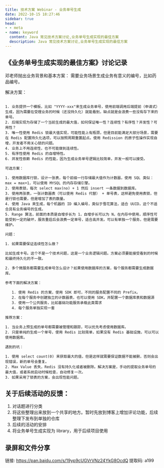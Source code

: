 ```yaml
---
title: 技术方案 Webinar - 业务单号生成
date: 2022-10-15 18:27:46
sidebar: true
head:
- - meta
- name: keyword
  content: Java 常见技术方案讨论,业务单号生成实现的最佳方案
  description: Java 常见技术方案讨论,业务单号生成实现的最佳方案
---
```


## 《业务单号生成实现的最佳方案》讨论记录

邓老师抛出业务背景和基本方案： 需要业务场景生成业务有意义的编号，比如药品编号。

解决方案：

```text

1. 业务提供一个模板，比如 "YYYY-xxx"来生成业务单号，使用前端调用后端提前（申请式）生成，因为需要在受理业务的时候（还没持久化）就能看到，缺点就是会浪费一些没有存下来的单号。
2. 后端实现为存储了一个当前生成的最大值，如何保证唯一性？连续性？有序性？并发性？可用性？
3. 唯一性使用 Redis 锁最大值实现，可能性能上有瓶颈，但是目前能满足大部分场景，需要在 Redis 配置持久化选项，可以按照周期重置起点。使用 Redission 的原子性操作实现自增，开发者不用关心锁的问题。
4. 业务上不用连续性，也不可能做到连续性。
5. 有序性使用 Redis 的自增特性。
6. 并发性依赖 Redis 的性能，因为生成业务单号逻辑比较简单，并发一般可以接受。

可选方案：

1. 使用数据库行锁，设计一张表，每个前缀一行存储最大值作为计数器，使用 SQL 类似：max = max+1，可以使用 MYSQL 的内存存储引擎。
2. 使用表锁，每次 select max(no) + 1 然后 insert 一条数据到数据库。
3. 使用两张表，一张计数器表（可以使用 Redis 代替） + 单号表，这样避免使用表锁，但是行锁也需要，但是增加了表的数量。
4. 使用 Java 来生成，每个机器的 ID 编入编号，类似于雪花算法，适合 UUID，这个不适合具有业务编号的生成。
5. Range 算法，前面的本质是自增步长为 1，自增步长可以为 N，在内存中使用，顺序性可能受到一定的破坏，服务重启后会浪费一定单号，适合高并发。可以有单独一个服务，但是需要维护。

问题：

1. 如果需要保证连续性怎么做？

比如生成卡号。这个不是一个技术问题，这是一个业务逻辑问题。方案必须要能接受看到的时候和最终持久化的不一致。

2. 多个微服务都需要生成单号怎么设计？如果使用数据库的方案，每个服务都需要生成数据库。

参考下面的解决方案：

   1. 使用 Redis 的方案，使用 SDK 即可，不同的服务配置不同的 Prefix。
   2. 在每个服务中创建独立的计数器表，也可以使用 SDK，并配置一个数据库表和数据源
   3. 使用一个公共服务，比如基础功能服务承载此类需求
   4. 每个服务单独实现一套

推荐方案：

1. 当业务上预生成的单号都需要被管理和跟踪，可以优先考虑使用数据库。
2. 只是单纯的生成一个单号，使用 Redis 比较简单，如果没有 Redis 基础设施，可以可以使用数据库。

遇到的坑：

1. 使用 select count(0) 来获取最大的值，但是这样就需要保证数据不能被删，否则会出现错误，新的单号会重复。
2. Max Value 丢失，Redis 没有持久化或者被删除。解决方案是，手动的提取业务单号的最大值，或者系统启动时候检查，自动修复一次。
3. 如果采用了锁表的方案，会出现性能问题。

```

## 关于后续活动的反馈：

1. 对话题进行分类
2. 将这些整理出来放到一个共享的地方。暂时先放到博客上增加评论功能，后续整理下发布到单独的仓库
3. 后续的活动的安排
4. 将业务单号生成实现为 library，用于后续项目使用

## 录屏和文件分享

链接: https://pan.baidu.com/s/19yp9cUGVrVNz24YkG8OcdQ 提取码: a199 
